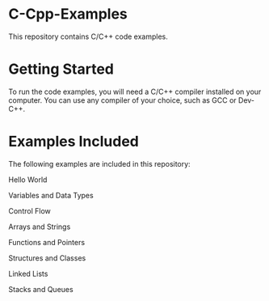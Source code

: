 # C-Cpp-Examples

This repository contains C/C++ code examples.

# Getting Started
To run the code examples, you will need a C/C++ compiler installed on your computer. You can use any compiler of your choice, such as GCC or Dev-C++.


# Examples Included
The following examples are included in this repository:

Hello World

Variables and Data Types

Control Flow

Arrays and Strings

Functions and Pointers

Structures and Classes

Linked Lists

Stacks and Queues
